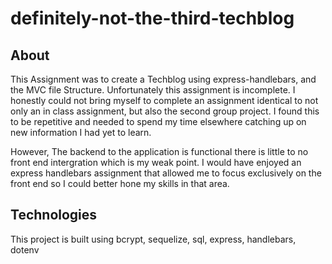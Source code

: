 # definitely-not-the-third-techblog

## About

This Assignment was to create a Techblog using express-handlebars, and the MVC file Structure. Unfortunately this assignment is incomplete. I honestly could not bring myself to complete an assignment identical to not only an in class assignment, but also the second group project. I found this to be repetitive and needed to spend my time elsewhere catching up on new information I had yet to learn.

However, The backend to the application is functional there is little to no front end intergration which is my weak point. I would have enjoyed an express handlebars assignment that allowed me to focus exclusively on the front end so I could better hone my skills in that area.

## Technologies
This project is built using bcrypt, sequelize, sql, express, handlebars, dotenv
